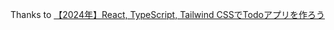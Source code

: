 Thanks to [【2024年】React, TypeScript, Tailwind CSSでTodoアプリを作ろう](https://zenn.dev/stray/books/e3dbdf3f7aeac6)
